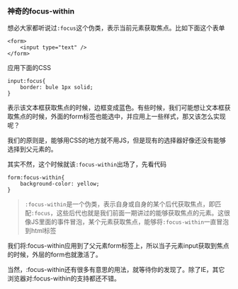 ### 神奇的focus-within

想必大家都听说过`:focus`这个伪类，表示当前元素获取焦点。比如下面这个表单

```
<form>
	<input type="text" />
</form>
```

应用下面的CSS

```
input:focus{
	border: bule 1px solid;
}
```

表示该文本框获取焦点的时候，边框变成蓝色。有些时候，我们可能想让文本框获取焦点的时候，外面的form标签也能选中，并应用上一些样式，那又该怎么实现呢？

我们的原则是，能够用CSS的地方就不用JS，但是现有的选择器好像还没有能够选择到父元素的。

其实不然，这个时候就该`:focus-within`出场了，先看代码

```
form:focus-within{
	background-color: yellow;
}
```

>`:focus-within`是一个伪类，表示自身或自身的某个后代获取焦点，即匹配`:focus`，这些后代也就是我们前面一期讲过的能够获取焦点的元素。这很像JS里面的事件冒泡，某个元素获取焦点，能够将`:focus-within`一直冒泡到html标签

我们将:focus-within应用到了父元素form标签上，所以当子元素input获取到焦点的时候，外层的form也就激活了。

当然，:focus-within还有很多有意思的用法，就等待你的发现了。除了IE，其它浏览器对:focus-within的支持都还不错。